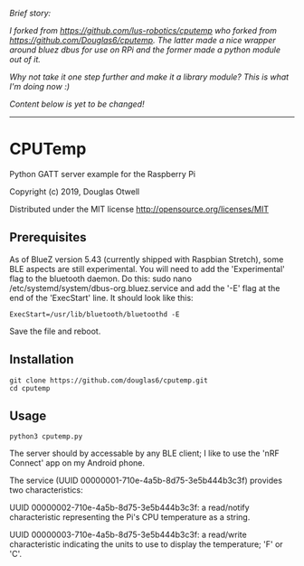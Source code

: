 
<i>

Brief story:

I forked from https://github.com/lus-robotics/cputemp who forked from https://github.com/Douglas6/cputemp. The latter made a nice wrapper around bluez dbus for use on RPi and the former made a python module out of it.

Why not take it one step further and make it a library module? This is what I'm doing now :)

Content below is yet to be changed!
<!--TODO: rewrite desc below -->
-------------------------------------
</i>

CPUTemp
========== 
Python GATT server example for the Raspberry Pi
 
Copyright (c) 2019, Douglas Otwell

Distributed under the MIT license http://opensource.org/licenses/MIT 

Prerequisites
-------------
As of BlueZ version 5.43 (currently shipped with Raspbian Stretch),
some BLE aspects are still experimental. You will need to add the
'Experimental' flag to the bluetooth daemon. Do this:
    sudo nano /etc/systemd/system/dbus-org.bluez.service
and add the '-E' flag at the end of the 'ExecStart' line. It should
look like this:

    ExecStart=/usr/lib/bluetooth/bluetoothd -E

Save the file and reboot.

Installation 
------------
    git clone https://github.com/douglas6/cputemp.git
    cd cputemp

Usage 
----- 
    python3 cputemp.py

The server should by accessable by any BLE client; I like to use
the 'nRF Connect' app on my Android phone.

The service (UUID 00000001-710e-4a5b-8d75-3e5b444b3c3f) provides 
two characteristics:

UUID 00000002-710e-4a5b-8d75-3e5b444b3c3f: a read/notify
characteristic representing the Pi's CPU temperature as a string.

UUID 00000003-710e-4a5b-8d75-3e5b444b3c3f: a read/write
characteristic indicating the units to use to display the
temperature; 'F' or 'C'.
